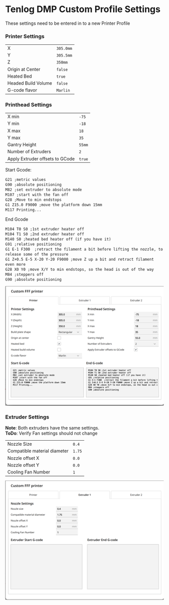 # Tenlog DMP Custom Profile Settings

These settings need to be entered in to a new Printer Profile

### Printer Settings

|                     |           |
| ------------------- | --------- |
| X                   | `305.0mm` |
| Y                   | `305.5mm` |
| Z                   | `350mm`   |
| Origin at Center    | `false`   |
| Heated Bed          | `true`    |
| Headed Build Volume | `false`   |
| G-code flavor       | `Marlin`  |

### Printhead Settings

|                                 |        |
| ------------------------------- | ------ |
| X min                           | `-75`  |
| Y min                           | `-18`  |
| X max                           | `18`   |
| Y max                           | `35`   |
| Gantry Height                   | `55mm` |
| Number of Extruders             | `2`    |
| Apply Extruder offsets to GCode | `true` |

Start Gcode:

```
G21 ;metric values
G90 ;absolute positioning
M82 ;set extruder to absolute mode
M107 ;start with the fan off
G28 ;Move to min endstops
G1 Z15.0 F9000 ;move the platform down 15mm
M117 Printing...
```

End Gcode

```
M104 T0 S0 ;1st extruder heater off
M104 T1 S0 ;2nd extruder heater off
M140 S0 ;heated bed heater off (if you have it)
G91 ;relative positioning
G1 E-1 F300  ;retract the filament a bit before lifting the nozzle, to release some of the pressure
G1 Z+0.5 E-5 X-20 Y-20 F9000 ;move Z up a bit and retract filament even more
G28 X0 Y0 ;move X/Y to min endstops, so the head is out of the way
M84 ;steppers off
G90 ;absolute positioning
```

![Printer Settings](./printer.png "Printer Settings")

### Extruder Settings

**Note**: Both extruders have the same settings.  
**ToDo**: Verify Fan settings should not change

|                              |        |
| ---------------------------- | ------ |
| Nozzle Size                  | `0.4`  |
| Compatible material diameter | `1.75` |
| Nozzle offset X              | `0.0`  |
| Nozzle offset Y              | `0.0`  |
| Cooling Fan Number           | `1`    |

![Extruder Settings](./extruder.png "Extruder Settings")
